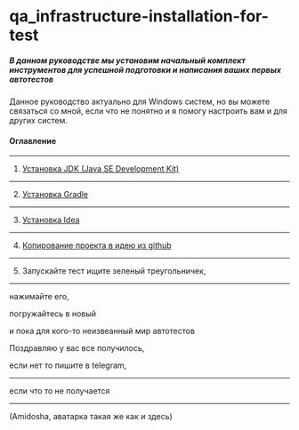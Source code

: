 # qa_infrastructure-installation-for-test
##### В данном руководстве мы установим начальный комплект инструментов для успешной подготовки и написания ваших первых автотестов
Данное руководство актуально для Windows систем, но вы можете связаться со мной, если что не понятно и я помогу настроить вам и для других систем.

#### Оглавление
***
1. [Установка JDK (Java SE Development Kit)](/src/Install_JDK.md)
***
2. [Установка Gradle](/src/Install_Gradle.md)
***
3. [Установка Idea](/src/Install%20Idea.md)
***
4. [Копирование проекта в идею из github](/src/github.md)
***
5. Запускайте тест ищите зеленый треугольничек,
***
нажимайте его, 

погружайтесь в новый

и пока для кого-то неизвеанный мир автотестов

Поздравляю у вас все получилось, 

если нет то пишите в telegram, 
***
если что то не получается
***
(Amidosha, аватарка такая же как и здесь)



